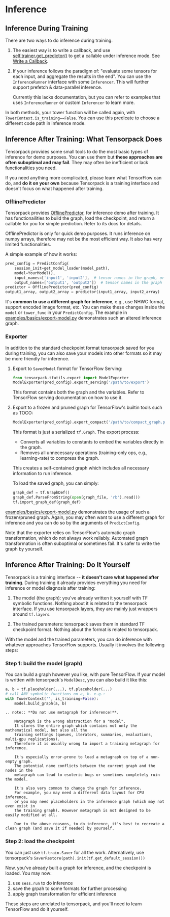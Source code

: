 
# Inference

## Inference During Training

There are two ways to do inference during training.

1. The easiest way is to write a callback, and use
  [self.trainer.get_predictor()](../modules/modules/train.html#tensorpack.train.TowerTrainer.get_predictor)
	to get a callable under inference mode.
	See [Write a Callback](extend/callback.html).

2. If your inference follows the paradigm of:
	"evaluate some tensors for each input, and aggregate the results in the end".
	You can use the `InferenceRunner` interface with some `Inferencer`.
	This will further support prefetch & data-parallel inference.
	
    Currently this lacks documentation, but you can refer to examples
    that uses `InferenceRunner` or custom `Inferencer` to learn more.

In both methods, your tower function will be called again, with `TowerContext.is_training==False`.
You can use this predicate to choose a different code path in inference mode.


## Inference After Training: What Tensorpack Does

Tensorpack provides some small tools to do the most basic types of inference for demo purposes.
You can use them but
__these approaches are often suboptimal and may fail__.
They may often be inefficient or lack functionalities you need.

If you need anything more complicated, please
learn what TensorFlow can do, and __do it on your own__ because Tensorpack
is a training interface and doesn't focus on what happened after training.

### OfflinePredictor

Tensorpack provides  [OfflinePredictor](../modules/predict.html#tensorpack.predict.OfflinePredictor),
for inference demo after training.
It has functionailities to build the graph, load the checkpoint, and
return a callable for you for simple prediction. Refer to its docs for details.

OfflinePredictor is only for quick demo purposes.
It runs inference on numpy arrays, therefore may not be the most efficient way.
It also has very limited functionalities.

A simple example of how it works:
```python
pred_config = PredictConfig(
    session_init=get_model_loader(model_path),
    model=YourModel(),
    input_names=['input1', 'input2'],  # tensor names in the graph, or name of the declared inputs
    output_names=['output1', 'output2'])  # tensor names in the graph
predictor = OfflinePredictor(pred_config)
output1_array, output2_array = predictor(input1_array, input2_array)
```

It's __common to use a different graph for inference__, 
e.g., use NHWC format, support encoded image format, etc. 
You can make these changes inside the `model` or `tower_func` in your `PredictConfig`.
The example in [examples/basics/export-model.py](../examples/basics/export-model.py) demonstrates such an altered inference graph.

### Exporter

In addition to the standard checkpoint format tensorpack saved for you during training,
you can also save your models into other formats so it may be more friendly for inference.

1. Export to `SavedModel` format for TensorFlow Serving:

   ```python
   from tensorpack.tfutils.export import ModelExporter
   ModelExporter(pred_config).export_serving('/path/to/export')
   ```

   This format contains both the graph and the variables. Refer to TensorFlow
   serving documentation on how to use it.

2. Export to a frozen and pruned graph for TensorFlow's builtin tools such as TOCO:

   ```python
   ModelExporter(pred_config).export_compact('/path/to/compact_graph.pb', toco_compatible=True)
   ```

   This format is just a serialized `tf.Graph`. The export process:
   - Converts all variables to constants to embed the variables directly in the graph.
   - Removes all unnecessary operations (training-only ops, e.g., learning-rate) to compress the graph.

   This creates a self-contained graph which includes all necessary information to run inference.
   
   To load the saved graph, you can simply:
   ```python
   graph_def = tf.GraphDef()
   graph_def.ParseFromString(open(graph_file, 'rb').read())
   tf.import_graph_def(graph_def)
   ```

[examples/basics/export-model.py](../examples/basics/export-model.py)
demonstrates the usage of such a frozen/pruned graph.
Again, you may often want to use a different graph for inference and you can
do so by the arguments of `PredictConfig`.

Note that the exporter relies on TensorFlow's automatic graph transformation, which do not always work reliably.
Automated graph transformation is often suboptimal or sometimes fail.
It's safer to write the graph by yourself.


## Inference After Training: Do It Yourself

Tensorpack is a training interface -- __it doesn't care what happened after training__.
During training it already provides everything you need for inference or model diagnosis after
training:

1. The model (the graph): you've already written it yourself with TF symbolic functions.
   Nothing about it is related to the tensorpack interface.
   If you use tensorpack layers, they are mainly just wrappers around `tf.layers`.

2. The trained parameters: tensorpack saves them in standard TF checkpoint format.
   Nothing about the format is related to tensorpack.

With the model and the trained parameters, you can do inference with whatever approaches
TensorFlow supports. Usually it involves the following steps:

### Step 1: build the model (graph)

You can build a graph however you like, with pure TensorFlow. If your model is written with
tensorpack's `ModelDesc`, you can also build it like this:

```python
a, b = tf.placeholder(...), tf.placeholder(...)
# call ANY symbolic functions on a, b. e.g.:
with TowerContext('', is_training=False):
	model.build_graph(a, b)
```

```eval_rst
.. note:: **Do not use metagraph for inference!**. 

	Metagraph is the wrong abstraction for a "model". 
	It stores the entire graph which contains not only the mathematical model, but also all the
	training settings (queues, iterators, summaries, evaluations, multi-gpu replications).
	Therefore it is usually wrong to import a training metagraph for inference.

    It's especially error-prone to load a metagraph on top of a non-empty graph.
    The potential name conflicts between the current graph and the nodes in the
    metagraph can lead to esoteric bugs or sometimes completely ruin the model.

	It's also very common to change the graph for inference.
	For example, you may need a different data layout for CPU inference,
	or you may need placeholders in the inference graph (which may not even exist in
	the training graph). However metagraph is not designed to be easily modified at all.

	Due to the above reasons, to do inference, it's best to recreate a clean graph (and save it if needed) by yourself.
```

### Step 2: load the checkpoint

You can just use `tf.train.Saver` for all the work.
Alternatively, use tensorpack's `SaverRestore(path).init(tf.get_default_session())`

Now, you've already built a graph for inference, and the checkpoint is loaded. 
You may now:

1. use `sess.run` to do inference
2. save the grpah to some formats for further processing
3. apply graph transformation for efficient inference

These steps are unrelated to tensorpack, and you'll need to learn TensorFlow and
do it yourself.
